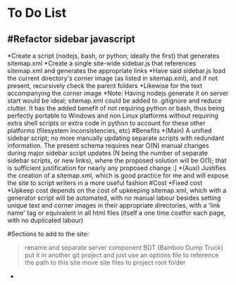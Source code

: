 To Do List
==========

#Refactor sidebar javascript
----------------------------
*Create a script (nodejs, bash, or python; ideally the first) that generates sitemap.xml
*Create a single site-wide sidebar.js that references sitemap.xml and generates the appropriate links
*Have said sidebar.js load the current directory's corner image (as listed in sitemap.xml), and if not present, recursively check the parent folders
*Likewise for the text accompanying the corner image
*Note: Having nodejs generate it on server start would be ideal; sitemap.xml could be added to .gitignore and reduce clutter. It has the added benefit of not requiring python or bash, thus being perfectly portable to Windows and non Linux platforms without requiring extra shell scripts or extra code in python to account for these other platforms (filesystem inconsistencies, etc)
#Benefits
*(Main) A unified sidebar script; no more manually updating separate scripts with redundant information. The present schema requires near O(N) manual changes during major sidebar script updates (N being the number of separate sidebar scripts, or new links), where the proposed solution will be O(1); that is sufficient justification for nearly any proposed change :]
*(Auxi) Justifies the creation of a sitemap.xml, which is good practice for me and will expose the site to script writers in a more useful fashion
#Cost
*Fixed cost 
*Upkeep cost depends on the cost of upkeeping sitemap.xml, which with a generator script will be automated, with no manual labour besides setting unique text and corner images in their appropriate directories, with a 'link name' tag or equivalent in all html files (itself a one time costfor each page, with no duplicated labour)



#Sections to add to the site:
>rename and separate server component BDT (Bamboo Dump Truck)
>put it in another git project and just use an options file to reference the path to this site
>move site files to project root folder

*
>

